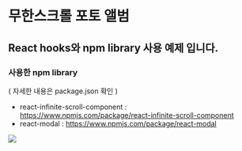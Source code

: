 # 무한스크롤 포토 앨범
## React hooks와 npm library 사용 예제 입니다.

### 사용한 npm library 
( 자세한 내용은 package.json 확인 )
- react-infinite-scroll-component : https://www.npmjs.com/package/react-infinite-scroll-component
- react-modal : https://www.npmjs.com/package/react-modal

<img src="https://github.com/mihyunInst/InfinitPhotoAlbum/assets/118782275/0946b0ae-ae6f-4f70-b93b-39af4b54a810" />
